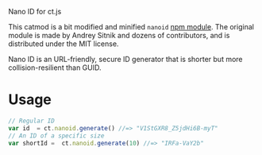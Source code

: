 Nano ID for ct.js

This catmod is a bit modified and minified `nanoid` [npm module](https://github.com/ai/nanoid). The original module is made by Andrey Sitnik and dozens of contributors, and is distributed under the MIT license.

Nano ID is an URL-friendly, secure ID generator that is shorter but more collision-resilient than GUID.

# Usage

```js
// Regular ID
var id  = ct.nanoid.generate() //=> "V1StGXR8_Z5jdHi6B-myT"
// An ID of a specific size
var shortId =  ct.nanoid.generate(10) //=> "IRFa-VaY2b"
```
